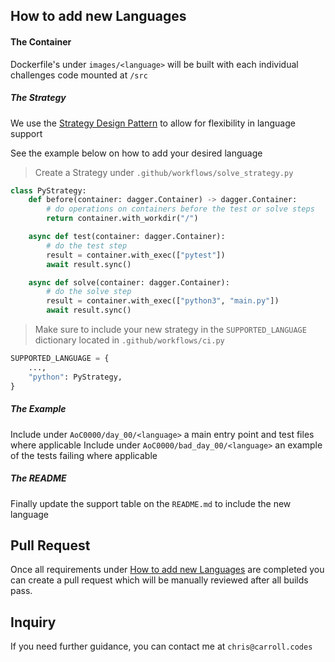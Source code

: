 ## How to add new Languages

#### The Container

Dockerfile's under `images/<language>` will be built with each individual challenges code mounted at `/src`

##### The Strategy

We use the [Strategy Design Pattern](https://refactoring.guru/design-patterns/strategy) to allow for flexibility in language support

See the example below on how to add your desired language

> Create a Strategy under `.github/workflows/solve_strategy.py`

```python
class PyStrategy:
    def before(container: dagger.Container) -> dagger.Container:
        # do operations on containers before the test or solve steps
        return container.with_workdir("/")

    async def test(container: dagger.Container):
        # do the test step
        result = container.with_exec(["pytest"])
        await result.sync()

    async def solve(container: dagger.Container):
        # do the solve step
        result = container.with_exec(["python3", "main.py"])
        await result.sync()
```

> Make sure to include your new strategy in the `SUPPORTED_LANGUAGE` dictionary located in `.github/workflows/ci.py`

```python
SUPPORTED_LANGUAGE = {
    ...,
    "python": PyStrategy,
}
```

##### The Example

Include under `AoC0000/day_00/<language>` a main entry point and test files where applicable
Include under `AoC0000/bad_day_00/<language>` an example of the tests failing where applicable

##### The README

Finally update the support table on the `README.md` to include the new language

## Pull Request

Once all requirements under [How to add new Languages](#how-to-add-new-languages) are completed you can create a pull request which will be manually reviewed after all builds pass.

## Inquiry

If you need further guidance, you can contact me at `chris@carroll.codes`
